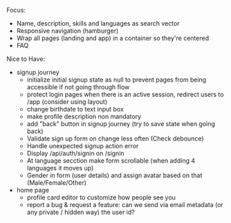 Focus:

- Name, description, skills and languages as search vector
- Responsive navigation (hamburger)
- Wrap all pages (landing and app) in a container so they're centered
- FAQ

Nice to Have:

- signup journey
  - initialize initial signup state as null to prevent pages from being accessible if not going through flow
  - protect login pages when there is an active session, redirect users to /app (consider using layout)
  - change birthdate to text input box
  - make profile description non mandatory
  - add "back" button in signup journey (try to save state when going back)
  - Validate sign up form on change less often (Check debounce)
  - Handle unexpected signup action error
  - Display /api/auth/signin on /signin
  - At language secction make form scrollable (when adding 4 languages it moves up)
  - Gender in form (user details) and assign avatar based on that (Male/Female/Other)
- home page
  - profile card editor to customize how people see you
  - report a bug & request a feature: can we send via email metadata (or any private / hidden way) the user id?
